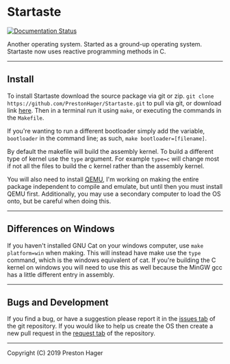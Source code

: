 # Startaste

[![Documentation Status](https://readthedocs.org/projects/startaste/badge/?version=latest)](https://startaste.readthedocs.io/en/latest/?badge=latest)

Another operating system.
Started as a ground-up operating system.
Startaste now uses reactive programming methods in C.

------

## Install

To install Startaste download the source package via git or zip.
`git clone https://github.com/PrestonHager/Startaste.git` to pull via git, or download link [here](https://github.com/PrestonHager/Startaste/archive/release.zip).
Then in a terminal run it using `make`, or executing the commands in the `Makefile`.

If you're wanting to run a different bootloader simply add the variable, `bootloader` in the command line; as such, `make bootloader=[filename]`.

By default the makefile will build the assembly kernel.
To build a different type of kernel use the `type` argument.
For example `type=c` will change most if not all the files to build the c kernel rather than the assembly kernel.

You will also need to install [QEMU](https://qemu.org), I'm working on making the entire package independent to compile and emulate, but until then you must install QEMU first.
Additionally, you may use a secondary computer to load the OS onto, but be careful when doing this.

------

## Differences on Windows

If you haven't installed GNU Cat on your windows computer, use `make platform=win` when making.
This will instead have make use the `type` command, which is the windows equivalent of cat.
If you're building the C kernel on windows you will need to use this as well because the MinGW gcc has a little different entry in assembly.

-----

## Bugs and Development

If you find a bug, or have a suggestion please report it in the [issues tab](https://github.com/PrestonHager/Startaste/issues) of the git repository.
If you would like to help us create the OS then create a new pull request in the [request tab](https://github.com/PrestonHager/Startaste/pull) of the repository.

-----

Copyright (C) 2019 Preston Hager
